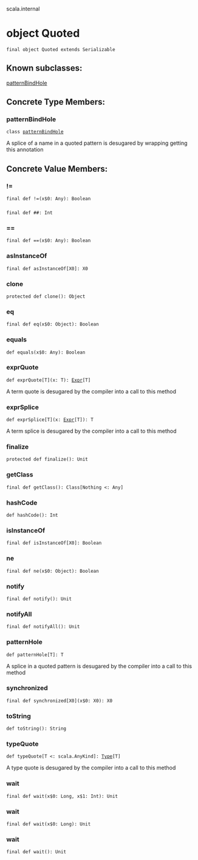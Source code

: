 scala.internal
# object Quoted

<pre><code class="language-scala" >final object Quoted extends Serializable</pre></code>
## Known subclasses:
<a href="./Quoted$/patternBindHole.md">patternBindHole</a>
## Concrete Type Members:
### patternBindHole
<pre><code class="language-scala" >class <a href="./Quoted$/patternBindHole.md">patternBindHole</a></pre></code>
A splice of a name in a quoted pattern is desugared by wrapping getting this annotation

## Concrete Value Members:
### !=
<pre><code class="language-scala" >final def !=(x$0: Any): Boolean</pre></code>

### ##
<pre><code class="language-scala" >final def ##: Int</pre></code>

### ==
<pre><code class="language-scala" >final def ==(x$0: Any): Boolean</pre></code>

### asInstanceOf
<pre><code class="language-scala" >final def asInstanceOf[X0]: X0</pre></code>

### clone
<pre><code class="language-scala" >protected def clone(): Object</pre></code>

### eq
<pre><code class="language-scala" >final def eq(x$0: Object): Boolean</pre></code>

### equals
<pre><code class="language-scala" >def equals(x$0: Any): Boolean</pre></code>

### exprQuote
<pre><code class="language-scala" >def exprQuote[T](x: T): <a href="../quoted/Expr.md">Expr</a>[T]</pre></code>
A term quote is desugared by the compiler into a call to this method

### exprSplice
<pre><code class="language-scala" >def exprSplice[T](x: <a href="../quoted/Expr.md">Expr</a>[T]): T</pre></code>
A term splice is desugared by the compiler into a call to this method

### finalize
<pre><code class="language-scala" >protected def finalize(): Unit</pre></code>

### getClass
<pre><code class="language-scala" >final def getClass(): Class[Nothing <: Any]</pre></code>

### hashCode
<pre><code class="language-scala" >def hashCode(): Int</pre></code>

### isInstanceOf
<pre><code class="language-scala" >final def isInstanceOf[X0]: Boolean</pre></code>

### ne
<pre><code class="language-scala" >final def ne(x$0: Object): Boolean</pre></code>

### notify
<pre><code class="language-scala" >final def notify(): Unit</pre></code>

### notifyAll
<pre><code class="language-scala" >final def notifyAll(): Unit</pre></code>

### patternHole
<pre><code class="language-scala" >def patternHole[T]: T</pre></code>
A splice in a quoted pattern is desugared by the compiler into a call to this method

### synchronized
<pre><code class="language-scala" >final def synchronized[X0](x$0: X0): X0</pre></code>

### toString
<pre><code class="language-scala" >def toString(): String</pre></code>

### typeQuote
<pre><code class="language-scala" >def typeQuote[T <: scala.AnyKind]: <a href="../quoted/Type.md">Type</a>[T]</pre></code>
A type quote is desugared by the compiler into a call to this method

### wait
<pre><code class="language-scala" >final def wait(x$0: Long, x$1: Int): Unit</pre></code>

### wait
<pre><code class="language-scala" >final def wait(x$0: Long): Unit</pre></code>

### wait
<pre><code class="language-scala" >final def wait(): Unit</pre></code>

